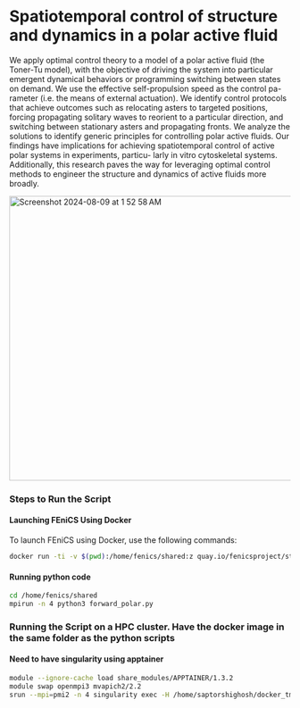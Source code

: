 # Spatiotemporal control of structure and dynamics in a polar active fluid

We apply optimal control theory to a model of a polar active fluid (the Toner-Tu model), with
the objective of driving the system into particular emergent dynamical behaviors or programming
switching between states on demand. We use the effective self-propulsion speed as the control pa-
rameter (i.e. the means of external actuation). We identify control protocols that achieve outcomes
such as relocating asters to targeted positions, forcing propagating solitary waves to reorient to a
particular direction, and switching between stationary asters and propagating fronts. We analyze
the solutions to identify generic principles for controlling polar active fluids. Our findings have
implications for achieving spatiotemporal control of active polar systems in experiments, particu-
larly in vitro cytoskeletal systems. Additionally, this research paves the way for leveraging optimal
control methods to engineer the structure and dynamics of active fluids more broadly.

<img width="510" alt="Screenshot 2024-08-09 at 1 52 58 AM" src="https://github.com/user-attachments/assets/a86cf77b-0366-4446-884c-965cae6b30e7">


### Steps to Run the Script

#### Launching FEniCS Using Docker

To launch FEniCS using Docker, use the following commands:

```bash
docker run -ti -v $(pwd):/home/fenics/shared:z quay.io/fenicsproject/stable
```
#### Running python code

```bash
cd /home/fenics/shared
mpirun -n 4 python3 forward_polar.py
```


### Running the Script on a HPC cluster. Have the docker image in the same folder as the python scripts

#### Need to have singularity using apptainer

```bash
module --ignore-cache load share_modules/APPTAINER/1.3.2
module swap openmpi3 mvapich2/2.2
srun --mpi=pmi2 -n 4 singularity exec -H /home/saptorshighosh/docker_tmp -B data_dir:/home/fenics/shared fenics_stable.img python3 control_polar.py
```




